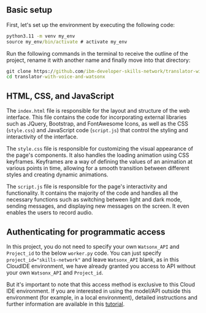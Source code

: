 ## Basic setup

First, let's set up the environment by executing the following code:

```cmd
python3.11 -m venv my_env
source my_env/bin/activate # activate my_env
```

Run the following commands in the terminal to receive the outline of the project, rename it with another name and finally move into that directory:

```cmd
git clone https://github.com/ibm-developer-skills-network/translator-with-voice-and-watsonx
cd translator-with-voice-and-watsonx
```

## HTML, CSS, and JavaScript
The ```index.html``` file is responsible for the layout and structure of the web interface. This file contains the code for incorporating external libraries such as JQuery, Bootstrap, and FontAwesome Icons, as well as the CSS (`style.css`) and JavaScript code (```script.js```) that control the styling and interactivity of the interface.

The `style.css` file is responsible for customizing the visual appearance of the page's components. It also handles the loading animation using CSS keyframes. Keyframes are a way of defining the values of an animation at various points in time, allowing for a smooth transition between different styles and creating dynamic animations.

The `script.js` file is responsible for the page's interactivity and functionality. It contains the majority of the code and handles all the necessary functions such as switching between light and dark mode, sending messages, and displaying new messages on the screen. It even enables the users to record audio.

## Authenticating for programmatic access
In this project, you do not need to specify your own `Watsonx_API` and `Project_id` to the below `worker.py` code. You can just specify `project_id="skills-network"` and leave `Watsonx_API` blank, as in this CloudIDE environment, we have already granted you access to API without your own `Watsonx_API` and `Project_id`.

But it's important to note that this access method is exclusive to this Cloud IDE environment. If you are interested in using the model/API outside this environment (for example, in a local environment), detailed instructions and further information are available in this [tutorial](https://medium.com/the-power-of-ai/ibm-watsonx-ai-the-interface-and-api-e8e1c7227358).